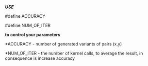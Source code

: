 ***USE***

#define ACCURACY

#define NUM_OF_ITER

**to control your parameters**

*ACCURACY - number of generated variants of pairs (x,y)

*NUM_OF_ITER - the number of kernel calls, to average the result, in  consequence is increase accuracy
